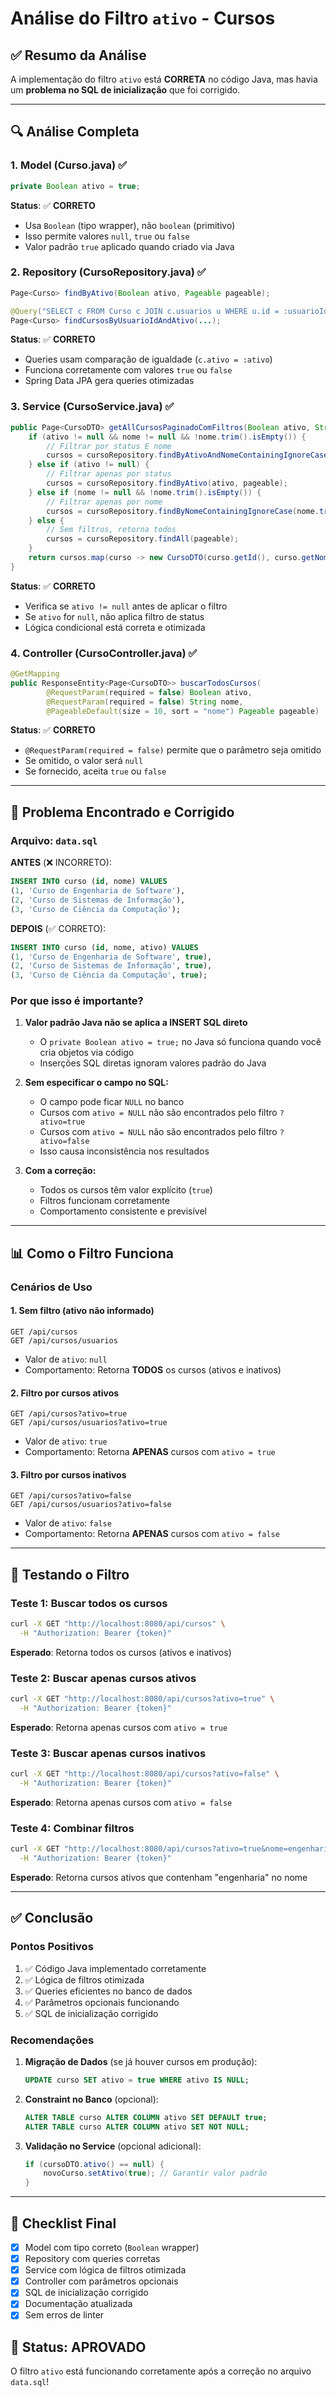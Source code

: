 # Análise do Filtro `ativo` - Cursos

## ✅ Resumo da Análise

A implementação do filtro `ativo` está **CORRETA** no código Java, mas havia um **problema no SQL de inicialização** que foi corrigido.

---

## 🔍 Análise Completa

### 1. Model (Curso.java) ✅

```java
private Boolean ativo = true;
```

**Status**: ✅ **CORRETO**

- Usa `Boolean` (tipo wrapper), não `boolean` (primitivo)
- Isso permite valores `null`, `true` ou `false`
- Valor padrão `true` aplicado quando criado via Java

### 2. Repository (CursoRepository.java) ✅

```java
Page<Curso> findByAtivo(Boolean ativo, Pageable pageable);

@Query("SELECT c FROM Curso c JOIN c.usuarios u WHERE u.id = :usuarioId AND c.ativo = :ativo")
Page<Curso> findCursosByUsuarioIdAndAtivo(...);
```

**Status**: ✅ **CORRETO**

- Queries usam comparação de igualdade (`c.ativo = :ativo`)
- Funciona corretamente com valores `true` ou `false`
- Spring Data JPA gera queries otimizadas

### 3. Service (CursoService.java) ✅

```java
public Page<CursoDTO> getAllCursosPaginadoComFiltros(Boolean ativo, String nome, Pageable pageable) {
    if (ativo != null && nome != null && !nome.trim().isEmpty()) {
        // Filtrar por status E nome
        cursos = cursoRepository.findByAtivoAndNomeContainingIgnoreCase(ativo, nome.trim(), pageable);
    } else if (ativo != null) {
        // Filtrar apenas por status
        cursos = cursoRepository.findByAtivo(ativo, pageable);
    } else if (nome != null && !nome.trim().isEmpty()) {
        // Filtrar apenas por nome
        cursos = cursoRepository.findByNomeContainingIgnoreCase(nome.trim(), pageable);
    } else {
        // Sem filtros, retorna todos
        cursos = cursoRepository.findAll(pageable);
    }
    return cursos.map(curso -> new CursoDTO(curso.getId(), curso.getNome(), curso.getAtivo()));
}
```

**Status**: ✅ **CORRETO**

- Verifica se `ativo != null` antes de aplicar o filtro
- Se `ativo` for `null`, não aplica filtro de status
- Lógica condicional está correta e otimizada

### 4. Controller (CursoController.java) ✅

```java
@GetMapping
public ResponseEntity<Page<CursoDTO>> buscarTodosCursos(
        @RequestParam(required = false) Boolean ativo,
        @RequestParam(required = false) String nome,
        @PageableDefault(size = 10, sort = "nome") Pageable pageable)
```

**Status**: ✅ **CORRETO**

- `@RequestParam(required = false)` permite que o parâmetro seja omitido
- Se omitido, o valor será `null`
- Se fornecido, aceita `true` ou `false`

---

## 🔴 Problema Encontrado e Corrigido

### Arquivo: `data.sql`

**ANTES** (❌ INCORRETO):
```sql
INSERT INTO curso (id, nome) VALUES
(1, 'Curso de Engenharia de Software'),
(2, 'Curso de Sistemas de Informação'),
(3, 'Curso de Ciência da Computação');
```

**DEPOIS** (✅ CORRETO):
```sql
INSERT INTO curso (id, nome, ativo) VALUES
(1, 'Curso de Engenharia de Software', true),
(2, 'Curso de Sistemas de Informação', true),
(3, 'Curso de Ciência da Computação', true);
```

### Por que isso é importante?

1. **Valor padrão Java não se aplica a INSERT SQL direto**
   - O `private Boolean ativo = true;` no Java só funciona quando você cria objetos via código
   - Inserções SQL diretas ignoram valores padrão do Java

2. **Sem especificar o campo no SQL:**
   - O campo pode ficar `NULL` no banco
   - Cursos com `ativo = NULL` não são encontrados pelo filtro `?ativo=true`
   - Cursos com `ativo = NULL` não são encontrados pelo filtro `?ativo=false`
   - Isso causa inconsistência nos resultados

3. **Com a correção:**
   - Todos os cursos têm valor explícito (`true`)
   - Filtros funcionam corretamente
   - Comportamento consistente e previsível

---

## 📊 Como o Filtro Funciona

### Cenários de Uso

#### 1. Sem filtro (ativo não informado)
```
GET /api/cursos
GET /api/cursos/usuarios
```
- Valor de `ativo`: `null`
- Comportamento: Retorna **TODOS** os cursos (ativos e inativos)

#### 2. Filtro por cursos ativos
```
GET /api/cursos?ativo=true
GET /api/cursos/usuarios?ativo=true
```
- Valor de `ativo`: `true`
- Comportamento: Retorna **APENAS** cursos com `ativo = true`

#### 3. Filtro por cursos inativos
```
GET /api/cursos?ativo=false
GET /api/cursos/usuarios?ativo=false
```
- Valor de `ativo`: `false`
- Comportamento: Retorna **APENAS** cursos com `ativo = false`

---

## 🧪 Testando o Filtro

### Teste 1: Buscar todos os cursos
```bash
curl -X GET "http://localhost:8080/api/cursos" \
  -H "Authorization: Bearer {token}"
```
**Esperado**: Retorna todos os cursos (ativos e inativos)

### Teste 2: Buscar apenas cursos ativos
```bash
curl -X GET "http://localhost:8080/api/cursos?ativo=true" \
  -H "Authorization: Bearer {token}"
```
**Esperado**: Retorna apenas cursos com `ativo = true`

### Teste 3: Buscar apenas cursos inativos
```bash
curl -X GET "http://localhost:8080/api/cursos?ativo=false" \
  -H "Authorization: Bearer {token}"
```
**Esperado**: Retorna apenas cursos com `ativo = false`

### Teste 4: Combinar filtros
```bash
curl -X GET "http://localhost:8080/api/cursos?ativo=true&nome=engenharia" \
  -H "Authorization: Bearer {token}"
```
**Esperado**: Retorna cursos ativos que contenham "engenharia" no nome

---

## ✅ Conclusão

### Pontos Positivos
1. ✅ Código Java implementado corretamente
2. ✅ Lógica de filtros otimizada
3. ✅ Queries eficientes no banco de dados
4. ✅ Parâmetros opcionais funcionando
5. ✅ SQL de inicialização corrigido

### Recomendações

1. **Migração de Dados** (se já houver cursos em produção):
   ```sql
   UPDATE curso SET ativo = true WHERE ativo IS NULL;
   ```

2. **Constraint no Banco** (opcional):
   ```sql
   ALTER TABLE curso ALTER COLUMN ativo SET DEFAULT true;
   ALTER TABLE curso ALTER COLUMN ativo SET NOT NULL;
   ```

3. **Validação no Service** (opcional adicional):
   ```java
   if (cursoDTO.ativo() == null) {
       novoCurso.setAtivo(true); // Garantir valor padrão
   }
   ```

---

## 📝 Checklist Final

- [x] Model com tipo correto (`Boolean` wrapper)
- [x] Repository com queries corretas
- [x] Service com lógica de filtros otimizada
- [x] Controller com parâmetros opcionais
- [x] SQL de inicialização corrigido
- [x] Documentação atualizada
- [x] Sem erros de linter

## 🎉 Status: **APROVADO**

O filtro `ativo` está funcionando corretamente após a correção no arquivo `data.sql`!

